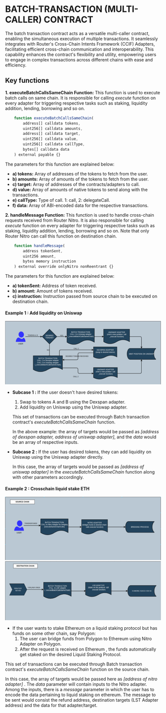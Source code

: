 
# BATCH-TRANSACTION (MULTI-CALLER) CONTRACT

The batch transaction contract acts as a versatile multi-caller contract, enabling the simultaneous execution of multiple transactions. It seamlessly integrates with Router's Cross-Chain Intents Framework (CCIF) Adapters, facilitating efficient cross-chain communication and interoperability. This capability enhances the contract's flexibility and utility, empowering users to engage in complex transactions across different chains with ease and efficiency.

## Key functions

**1. executeBatchCallsSameChain Function:** This function is used to execute batch calls on same chain. It is responsible for calling *execute* function on every adapter for triggering respective tasks such as staking, liquidity addition, lending, borrowing and so on. 

```javascript
    function executeBatchCallsSameChain(
        address[] calldata tokens,
        uint256[] calldata amounts,
        address[] calldata target,
        uint256[] calldata value,
        uint256[] calldata callType,
        bytes[] calldata data
    ) external payable {}
```
The parameters for this function are explained below:

- **a) tokens:** Array of addresses of the tokens to fetch from the user.
- **b) amounts:** Array of amounts of the tokens to fetch from the user.
- **c) target:** Array of addresses of the contracts/adapters to call.
- **d) value:** Array of amounts of native tokens to send along with the transactions.
- **e) callType:** Type of call. 1: call, 2: delegateCall.
- **f) data:** Array of ABI-encoded data for the respective transactions.

**2. handleMessage Function:** This function is used to handle cross-chain requests received from Router Nitro. It is also responsible for calling *execute* function on every adapter for triggering respective tasks such as staking, liquidity addition, lending, borrowing and so on. Note that only Router Nitro can call this function on destination chain.

```javascript
    function handleMessage(
        address tokenSent,
        uint256 amount,
        bytes memory instruction
    ) external override onlyNitro nonReentrant {}
```

The parameters for this function are explained below:

- **a) tokenSent:** Address of token received.
- **b) amount:** Amount of tokens received.
- **c) instruction:** Instruction passed from source chain to be executed on destination chain.

#### Example 1 : Add liquidity on Uniswap

![EXAMPLE-1](./assets/EXAMPLE_1.png)

- **Subcase 1 :** If the user doesn't have desired tokens:
    1. Swap to tokens A and B using the Dexspan adapter.
    2. Add liquidity on Uniswap using the Uniswap adapter. 

    This set of transactions can be executed through Batch transaction contract's *executeBatchCallsSameChain* function. 

    In the above example: the array of targets would be passed as *[address of dexspan adapter, address of uniswap adapter]*, and the *data* would be an array of respective inputs.


- **Subcase 2 :** If the user has desired tokens, they can add   liquidity on Uniswap using the Uniswap adapter directly. 

    In this case, the array of targets would be passed as *[address of uniswap adapter]* in the *executeBatchCallsSameChain* function along with other parameters accordingly.

#### Example 2 : Crosschain liquid stake ETH

![EXAMPLE-2A](./assets/EXAMPLE_2a.png)
![EXAMPLE-2B](./assets/EXAMPLE_2b.png) 

- If the user wants to stake Ethereum on a liquid staking protocol but has funds on some other chain, say Polygon:
    1. The user can bridge funds from Polygon to Ethereum using Nitro Adapter on Polygon.
    2. After the request is received on Ethereum , the funds automatically get staked on the desired Liquid Staking Protocol.

This set of transactions can be executed through Batch transaction contract's *executeBatchCallsSameChain* function on the source chain.    

In this case, the array of targets would be passed here as *[address of nitro adapter]* . The *data* parameter will contain inputs to the Nitro adapter. Among the inputs, there is a *message* parameter in which the user has to encode the data pertaining to liquid staking on ethereum. The message to be sent would consist the refund address, destination targets (LST Adapter address) and the data for that adapter/target.

    
